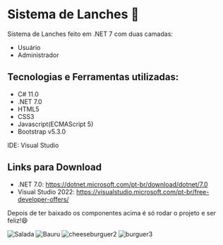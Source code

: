 # Sistema de Lanches 🍔
Sistema de Lanches feito em .NET 7 com duas camadas:
- Usuário
- Administrador

## Tecnologias e Ferramentas utilizadas:
- C# 11.0
- .NET 7.0
- HTML5
- CSS3
- Javascript(ECMAScript 5)
- Bootstrap v5.3.0

IDE: Visual Studio

## Links para Download

- .NET 7.0: https://dotnet.microsoft.com/pt-br/download/dotnet/7.0
- Visual Studio 2022: https://visualstudio.microsoft.com/pt-br/free-developer-offers/

Depois de ter baixado os componentes acima é só rodar o projeto e ser feliz!😄

![Salada](https://github.com/chrix40/LanchesMac/assets/74983189/c631df6a-f8b3-4f3d-948f-be15c02adc8c)
![Bauru](https://github.com/chrix40/LanchesMac/assets/74983189/e28aae07-535c-408f-abc7-1e3e06b364f3)
![cheeseburguer2](https://github.com/chrix40/LanchesMac/assets/74983189/42cea2bd-daab-4131-a615-3cc9e6133d72)
![burguer3](https://github.com/chrix40/LanchesMac/assets/74983189/128914b4-825c-42d4-9abc-dc28d17bff6f)
